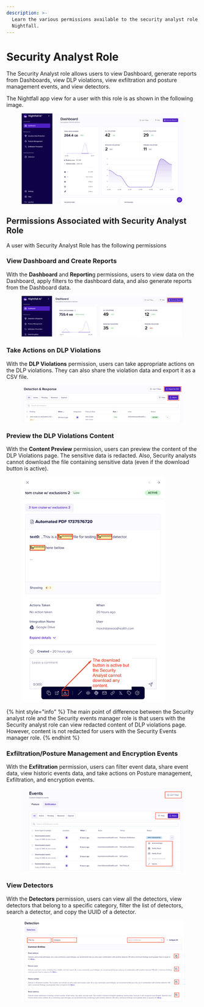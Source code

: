```yaml
---
description: >-
  Learn the various permissions available to the security analyst role in
  Nightfall.
---
```


# Security Analyst Role

The Security Analyst role allows users to view Dashboard, generate reports from Dashboards, view DLP violations, view exfiltration and posture management events, and view detectors.&#x20;

The Nightfall app view for a user with this role is as shown in the following image.&#x20;

<figure><img src="../../.gitbook/assets/image (1017).png" alt=""><figcaption></figcaption></figure>

## Permissions Associated with Security Analyst Role

A user with Security Analyst Role has the following permissions

### View Dashboard and Create Reports

With the **Dashboard** and **Reportin**g permissions, users to view data on the Dashboard, apply filters to the dashboard data, and also generate reports from the Dashboard data.&#x20;

<figure><img src="../../.gitbook/assets/image (1) (1) (1) (1).png" alt=""><figcaption></figcaption></figure>

### Take Actions on DLP Violations

With the **DLP Violations** permission, users can take appropriate actions on the DLP violations. They can also share the violation data and export it as a CSV file.&#x20;

<figure><img src="../../.gitbook/assets/image (1) (1) (1) (1) (1).png" alt=""><figcaption></figcaption></figure>

### Preview the DLP Violations Content

With the **Content Preview** permission, users can preview the content of the DLP Violations page. The sensitive data is redacted. Also, Security analysts cannot download the file containing sensitive data (even if the download button is active).

<figure><img src="../../.gitbook/assets/image (2) (1) (1).png" alt="" width="375"><figcaption></figcaption></figure>

{% hint style="info" %}
The main point of difference between the Security analyst role and the Security events manager role is that users with the Security analyst role can view redacted content of DLP violations page. However, content is not redacted for users with the Security Events manager role. &#x20;
{% endhint %}

### Exfiltration/Posture Management and Encryption Events

With the **Exfiltration** permission, users can filter event data, share event data, view historic events data, and  take actions on Posture management, Exfiltration, and encryption events.&#x20;

<figure><img src="../../.gitbook/assets/image (1023).png" alt=""><figcaption></figcaption></figure>

### View Detectors

With the **Detectors** permission, users can view all the detectors, view detectors that belong to a specific category, filter the list of detectors, search a detector, and copy the UUID of a detector.&#x20;

<figure><img src="../../.gitbook/assets/image (1024).png" alt=""><figcaption></figcaption></figure>
